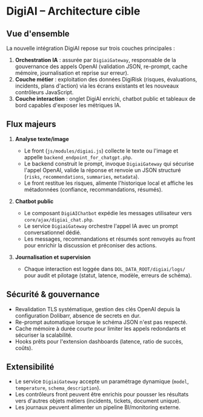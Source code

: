 # DigiAI – Architecture cible

## Vue d'ensemble

La nouvelle intégration DigiAI repose sur trois couches principales :

1. **Orchestration IA** : assurée par `DigiaiGateway`, responsable de la gouvernance des appels OpenAI (validation JSON, re-prompt, cache mémoire, journalisation et reprise sur erreur).
2. **Couche métier** : exploitation des données DigiRisk (risques, évaluations, incidents, plans d'action) via les écrans existants et les nouveaux contrôleurs JavaScript.
3. **Couche interaction** : onglet DigiAI enrichi, chatbot public et tableaux de bord capables d'exposer les métriques IA.

## Flux majeurs

1. **Analyse texte/image**
   - Le front (`js/modules/digiai.js`) collecte le texte ou l'image et appelle `backend_endpoint_for_chatgpt.php`.
   - Le backend construit le prompt, invoque `DigiaiGateway` qui sécurise l'appel OpenAI, valide la réponse et renvoie un JSON structuré (`risks`, `recommendations`, `summaries`, `metadata`).
   - Le front restitue les risques, alimente l'historique local et affiche les métadonnées (confiance, recommandations, résumés).

2. **Chatbot public**
   - Le composant `DigiAIChatbot` expédie les messages utilisateur vers `core/ajax/digiai_chat.php`.
   - Le service `DigiaiGateway` orchestre l'appel IA avec un prompt conversationnel dédié.
   - Les messages, recommandations et résumés sont renvoyés au front pour enrichir la discussion et préconiser des actions.

3. **Journalisation et supervision**
   - Chaque interaction est loggée dans `DOL_DATA_ROOT/digiai/logs/` pour audit et pilotage (statut, latence, modèle, erreurs de schéma).

## Sécurité & gouvernance

- Revalidation TLS systématique, gestion des clés OpenAI depuis la configuration Dolibarr, absence de secrets en dur.
- Re-prompt automatique lorsque le schéma JSON n'est pas respecté.
- Cache mémoire à durée courte pour limiter les appels redondants et sécuriser la scalabilité.
- Hooks prêts pour l'extension dashboards (latence, ratio de succès, coûts).

## Extensibilité

- Le service `DigiaiGateway` accepte un paramétrage dynamique (`model`, `temperature`, `schema_description`).
- Les contrôleurs front peuvent être enrichis pour pousser les résultats vers d'autres objets métiers (incidents, tickets, document unique).
- Les journaux peuvent alimenter un pipeline BI/monitoring externe.
